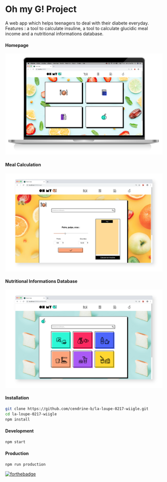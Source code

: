 # Oh my G! Project

A web app which helps teenagers to deal with their diabete everyday. Features : a tool to calculate insuline, a tool to calculate glucidic meal income and a nutritional informations database.

#### Homepage
![](./public/images/ohmyg-github-homepage.png "HomePage")

#### Meal Calculation
![](./public/images/ohmyg-github-calculation.png "Calculation")

#### Nutritional Informations Database
![](./public/images/ohmyg-github-infonut.png "Nutritional Informations Database")



#### Installation

```bash
git clone https://github.com/cendrine-b/la-loupe-0217-wiigle.git
cd la-loupe-0217-wiigle
npm install
```

#### Development

```bash
npm start
```

#### Production

```bash
npm run production
```

[![forthebadge](http://forthebadge.com/images/badges/built-with-love.svg)](http://forthebadge.com)

